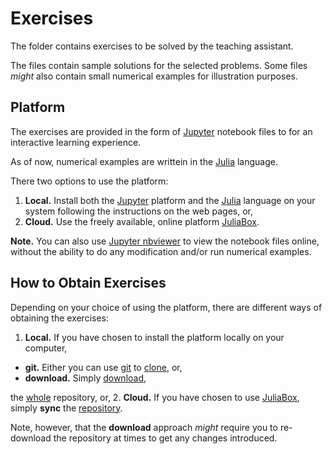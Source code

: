 # Exercises

The folder contains exercises to be solved by the teaching assistant.

The files contain sample solutions for the selected problems. Some files *might*
also contain small numerical examples for illustration purposes.

## Platform

The exercises are provided in the form of [Jupyter][jupyter-link] notebook files
to for an interactive learning experience.

As of now, numerical examples are writtein in the [Julia][julia-link] language.

There two options to use the platform:

1.  **Local.** Install both the [Jupyter][jupyter-link] platform and the
    [Julia][julia-link] language on your system following the instructions on
    the web pages, or,
2.  **Cloud.** Use the freely available, online platform [JuliaBox][juliabox-link].

**Note.** You can also use [Jupyter nbviewer][nbviewer-link] to view the notebook
files online, without the ability to do any modification and/or run numerical examples.

## How to Obtain Exercises

Depending on your choice of using the platform, there are different ways of obtaining
the exercises:

1.  **Local.** If you have chosen to install the platform locally on your computer,
  - **git.** Either you can use [git][git-link] to [clone][clone-doc], or,
  - **download.** Simply [download][dl-link],

  the [whole][repo-link] repository, or,
2.  **Cloud.** If you have chosen to use [JuliaBox][juliabox-link], simply **sync**
    the [repository][repo-link].

Note, however, that the **download** approach *might* require you to re-download
the repository at times to get any changes introduced.

[jupyter-link]: https://jupyter.org/
[julia-link]: http://julialang.org/
[juliabox-link]: https://juliabox.com/
[nbviewer-link]: http://nbviewer.jupyter.org/
[git-link]: https://git-scm.com/
[clone-doc]: https://git-scm.com/book/en/v2/Git-Basics-Getting-a-Git-Repository
[dl-link]: https://github.com/KTH-AC/el2620-compendium/archive/master.zip
[repo-link]: https://github.com/KTH-AC/el2620-compendium.git

